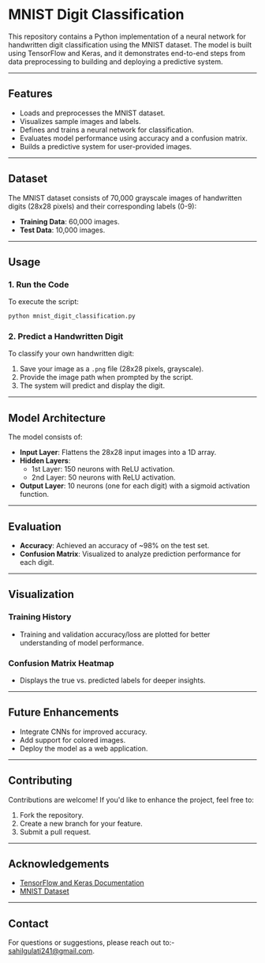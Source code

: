 # MNIST Digit Classification

This repository contains a Python implementation of a neural network for handwritten digit classification using the MNIST dataset. The model is built using TensorFlow and Keras, and it demonstrates end-to-end steps from data preprocessing to building and deploying a predictive system.

---

## **Features**
- Loads and preprocesses the MNIST dataset.
- Visualizes sample images and labels.
- Defines and trains a neural network for classification.
- Evaluates model performance using accuracy and a confusion matrix.
- Builds a predictive system for user-provided images.

---

## **Dataset**
The MNIST dataset consists of 70,000 grayscale images of handwritten digits (28x28 pixels) and their corresponding labels (0-9):
- **Training Data**: 60,000 images.
- **Test Data**: 10,000 images.

---

## **Usage**

### **1. Run the Code**
To execute the script:
```bash
python mnist_digit_classification.py
```

### **2. Predict a Handwritten Digit**
To classify your own handwritten digit:
1. Save your image as a `.png` file (28x28 pixels, grayscale).
2. Provide the image path when prompted by the script.
3. The system will predict and display the digit.

---

## **Model Architecture**
The model consists of:
- **Input Layer**: Flattens the 28x28 input images into a 1D array.
- **Hidden Layers**:
  - 1st Layer: 150 neurons with ReLU activation.
  - 2nd Layer: 50 neurons with ReLU activation.
- **Output Layer**: 10 neurons (one for each digit) with a sigmoid activation function.

---

## **Evaluation**
- **Accuracy**: Achieved an accuracy of ~98% on the test set.
- **Confusion Matrix**: Visualized to analyze prediction performance for each digit.

---

## **Visualization**
### **Training History**
- Training and validation accuracy/loss are plotted for better understanding of model performance.

### **Confusion Matrix Heatmap**
- Displays the true vs. predicted labels for deeper insights.

---

## **Future Enhancements**
- Integrate CNNs for improved accuracy.
- Add support for colored images.
- Deploy the model as a web application.

---

## **Contributing**
Contributions are welcome! If you'd like to enhance the project, feel free to:
1. Fork the repository.
2. Create a new branch for your feature.
3. Submit a pull request.

---

## **Acknowledgements**
- [TensorFlow and Keras Documentation](https://www.tensorflow.org/)
- [MNIST Dataset](http://yann.lecun.com/exdb/mnist/)

---

## **Contact**
For questions or suggestions, please reach out to:- sahilgulati241@gmail.com.

